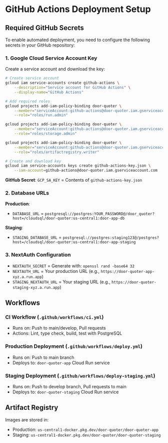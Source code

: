 # GitHub Actions Deployment Setup

## Required GitHub Secrets

To enable automated deployment, you need to configure the following secrets in your GitHub repository:

### 1. Google Cloud Service Account Key

Create a service account and download the key:

```bash
# Create service account
gcloud iam service-accounts create github-actions \
    --description="Service account for GitHub Actions" \
    --display-name="GitHub Actions"

# Add required roles
gcloud projects add-iam-policy-binding door-quoter \
    --member="serviceAccount:github-actions@door-quoter.iam.gserviceaccount.com" \
    --role="roles/run.admin"

gcloud projects add-iam-policy-binding door-quoter \
    --member="serviceAccount:github-actions@door-quoter.iam.gserviceaccount.com" \
    --role="roles/storage.admin"

gcloud projects add-iam-policy-binding door-quoter \
    --member="serviceAccount:github-actions@door-quoter.iam.gserviceaccount.com" \
    --role="roles/artifactregistry.writer"

# Create and download key
gcloud iam service-accounts keys create github-actions-key.json \
    --iam-account=github-actions@door-quoter.iam.gserviceaccount.com
```

**GitHub Secret**: `GCP_SA_KEY` = Contents of `github-actions-key.json`

### 2. Database URLs

**Production**:
- `DATABASE_URL` = `postgresql://postgres:YOUR_PASSWORD@/door_quoter?host=/cloudsql/door-quoter:us-central1:door-app-db`

**Staging**:  
- `STAGING_DATABASE_URL` = `postgresql://postgres:staging123@/postgres?host=/cloudsql/door-quoter:us-central1:door-app-staging`

### 3. NextAuth Configuration

- `NEXTAUTH_SECRET` = Generate with: `openssl rand -base64 32`
- `NEXTAUTH_URL` = Your production URL (e.g., `https://door-quoter-app-xyz.a.run.app`)
- `STAGING_NEXTAUTH_URL` = Your staging URL (e.g., `https://door-quoter-staging-xyz.a.run.app`)

## Workflows

### CI Workflow (`.github/workflows/ci.yml`)
- Runs on: Push to main/develop, Pull requests
- Actions: Lint, type check, build, test with PostgreSQL

### Production Deployment (`.github/workflows/deploy.yml`)
- Runs on: Push to main branch
- Deploys to: `door-quoter-app` Cloud Run service

### Staging Deployment (`.github/workflows/deploy-staging.yml`)
- Runs on: Push to develop branch, Pull requests to main
- Deploys to: `door-quoter-staging` Cloud Run service

## Artifact Registry

Images are stored in:
- Production: `us-central1-docker.pkg.dev/door-quoter/door-quoter-app`
- Staging: `us-central1-docker.pkg.dev/door-quoter/door-quoter-staging`

